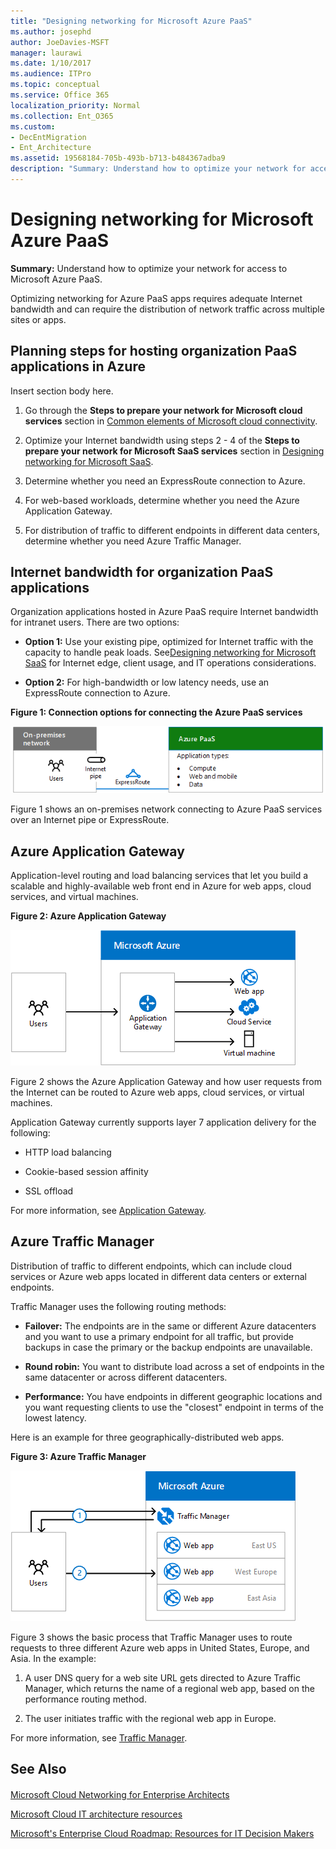 ```yaml
---
title: "Designing networking for Microsoft Azure PaaS"
ms.author: josephd
author: JoeDavies-MSFT
manager: laurawi
ms.date: 1/10/2017
ms.audience: ITPro
ms.topic: conceptual
ms.service: Office 365
localization_priority: Normal
ms.collection: Ent_O365
ms.custom:
- DecEntMigration
- Ent_Architecture
ms.assetid: 19568184-705b-493b-b713-b484367adba9
description: "Summary: Understand how to optimize your network for access to Microsoft Azure PaaS."
---
```


# Designing networking for Microsoft Azure PaaS

 **Summary:** Understand how to optimize your network for access to Microsoft Azure PaaS.
  
Optimizing networking for Azure PaaS apps requires adequate Internet bandwidth and can require the distribution of network traffic across multiple sites or apps.
  
## Planning steps for hosting organization PaaS applications in Azure

Insert section body here.
  
1. Go through the **Steps to prepare your network for Microsoft cloud services** section in [Common elements of Microsoft cloud connectivity](common-elements-of-microsoft-cloud-connectivity.md).
    
2. Optimize your Internet bandwidth using steps 2 - 4 of the **Steps to prepare your network for Microsoft SaaS services** section in [Designing networking for Microsoft SaaS](designing-networking-for-microsoft-saas.md).
    
3. Determine whether you need an ExpressRoute connection to Azure.
    
4. For web-based workloads, determine whether you need the Azure Application Gateway.
    
5. For distribution of traffic to different endpoints in different data centers, determine whether you need Azure Traffic Manager.
    
## Internet bandwidth for organization PaaS applications

Organization applications hosted in Azure PaaS require Internet bandwidth for intranet users. There are two options:
  
- **Option 1:** Use your existing pipe, optimized for Internet traffic with the capacity to handle peak loads. See[Designing networking for Microsoft SaaS](designing-networking-for-microsoft-saas.md) for Internet edge, client usage, and IT operations considerations.
    
- **Option 2:** For high-bandwidth or low latency needs, use an ExpressRoute connection to Azure.
    
**Figure 1: Connection options for connecting the Azure PaaS services**

![Figure 1: Connection options for Azure PaaS services](images/Network_Poster/PaaS1.png)
  
Figure 1 shows an on-premises network connecting to Azure PaaS services over an Internet pipe or ExpressRoute.
  
## Azure Application Gateway

Application-level routing and load balancing services that let you build a scalable and highly-available web front end in Azure for web apps, cloud services, and virtual machines. 
  
**Figure 2: Azure Application Gateway**

![Figure 2: Azure Application Gateway Service](images/Network_Poster/PaaS2.png)
  
Figure 2 shows the Azure Application Gateway and how user requests from the Internet can be routed to Azure web apps, cloud services, or virtual machines.
  
Application Gateway currently supports layer 7 application delivery for the following:
  
- HTTP load balancing
    
- Cookie-based session affinity
    
- SSL offload
    
For more information, see [Application Gateway](https://docs.microsoft.com/azure/application-gateway/application-gateway-introduction).
  
## Azure Traffic Manager

Distribution of traffic to different endpoints, which can include cloud services or Azure web apps located in different data centers or external endpoints.
  
Traffic Manager uses the following routing methods:
  
- **Failover:** The endpoints are in the same or different Azure datacenters and you want to use a primary endpoint for all traffic, but provide backups in case the primary or the backup endpoints are unavailable.
    
- **Round robin:** You want to distribute load across a set of endpoints in the same datacenter or across different datacenters.
    
- **Performance:** You have endpoints in different geographic locations and you want requesting clients to use the "closest" endpoint in terms of the lowest latency.
    
Here is an example for three geographically-distributed web apps.
  
**Figure 3: Azure Traffic Manager**

![Figure 3: Azure Traffic Manager](images/Network_Poster/PaaS3.png)
  
Figure 3 shows the basic process that Traffic Manager uses to route requests to three different Azure web apps in United States, Europe, and Asia. In the example:
  
1. A user DNS query for a web site URL gets directed to Azure Traffic Manager, which returns the name of a regional web app, based on the performance routing method.
    
2. The user initiates traffic with the regional web app in Europe.
    
For more information, see [Traffic Manager](https://docs.microsoft.com/azure/traffic-manager/traffic-manager-overview).
  
## See Also

#### 

[Microsoft Cloud Networking for Enterprise Architects](microsoft-cloud-networking-for-enterprise-architects.md)
  
[Microsoft Cloud IT architecture resources](microsoft-cloud-it-architecture-resources.md)

[Microsoft's Enterprise Cloud Roadmap: Resources for IT Decision Makers](https://sway.com/FJ2xsyWtkJc2taRD)

#### 


